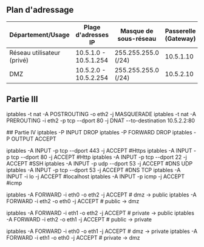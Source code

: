 ## Plan d'adressage

| **Département/Usage**  | **Plage d'adresses IP**       | **Masque de sous-réseau** | **Passerelle (Gateway)** | **Remarques**                  |
|-------------------------|---------------------------|------------------------|--------------------------|--------------------------------|
| Réseau utilisateur (privé) | 10.5.1.0 - 10.5.1.254 | 255.255.255.0 (/24) | 10.5.1.10 |          |
| DMZ | 10.5.2.0 - 10.5.2.254 | 255.255.255.0 (/24) | 10.5.2.10 |  |


## Partie III
iptables -t nat -A POSTROUTING -o eth2 -j MASQUERADE
iptables -t nat -A PREROUTING -i eth2 -p tcp --dport 80 -j DNAT --to-destination 10.5.2.2:80

## Partie IV
iptables -P INPUT DROP
iptables -P FORWARD DROP
iptables -P OUTPUT ACCEPT

iptables -A INPUT -p tcp --dport 443 -j ACCEPT  #Https
iptables -A INPUT -p tcp --dport 80 -j ACCEPT   #Http
iptables -A INPUT -p tcp --dport 22 -j ACCEPT   #SSH
iptables -A INPUT -p udp --dport 53 -j ACCEPT   #DNS UDP
iptables -A INPUT -p tcp --dport 53 -j ACCEPT   #DNS TCP
iptables -A INPUT -i lo -j ACCEPT               #localhost
iptables -A INPUT -p icmp -j ACCEPT             #icmp

iptables -A FORWARD -i eth0 -o eth2 -j ACCEPT   # dmz -> public
iptables -A FORWARD -i eth2 -o eth0 -j ACCEPT   # public -> dmz

iptables -A FORWARD -i eth1 -o eth2 -j ACCEPT   # private -> public
iptables -A FORWARD -i eth2 -o eth1 -j ACCEPT   # public -> private

iptables -A FORWARD -i eth0 -o eth1 -j ACCEPT   # dmz -> private
iptables -A FORWARD -i eth1 -o eth0 -j ACCEPT   # private -> dmz